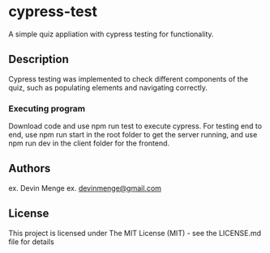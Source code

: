 # cypress-test

A simple quiz appliation with cypress testing for functionality.

## Description

Cypress testing was implemented to check different components of the quiz, such as populating elements and navigating correctly.

### Executing program

Download code and use npm run test to execute cypress.
For testing end to end, use npm run start in the root folder to get the server running, and use npm run dev in the client folder for the frontend.

## Authors

ex. Devin Menge
ex. devinmenge@gmail.com

## License

This project is licensed under The MIT License (MIT) - see the LICENSE.md file for details

